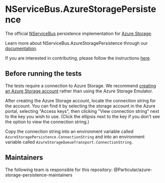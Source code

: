 # NServiceBus.AzureStoragePersistence
The official [NServiceBus](https://github.com/Particular/NServiceBus) persistence implementation for [Azure Storage](https://azure.microsoft.com/en-us/services/storage/).

Learn more about NServiceBus.AzureStoragePersistence through our [documentation](http://docs.particular.net/nservicebus/azure-storage-persistence/).

If you are interested in contributing, please follow the instructions [here](https://github.com/Particular/NServiceBus/blob/develop/CONTRIBUTING.md).

## Before running the tests

The tests require a connection to Azure Storage. We recommend [creating an Azure Storage account](https://azure.microsoft.com/en-us/documentation/services/storage/) rather than using the Azure Storage Emulator.

After creating the Azure Storage account, locate the connection string for the account. You can find it by selecting the storage account in the Azure portal, selecting "Access keys", then clicking "View connection string" next to the key you wish to use. (Click the ellipsis next to the key if you don't see the option to view the connection string.)

Copy the connection string into an environment variable called `AzureStoragePersistence.ConnectionString` and into an environment variable called `AzureStorageQueueTransport.ConnectionString`.

## Maintainers
The following team is responsible for this repository: @Particular/azure-storage-persistence-maintainers
